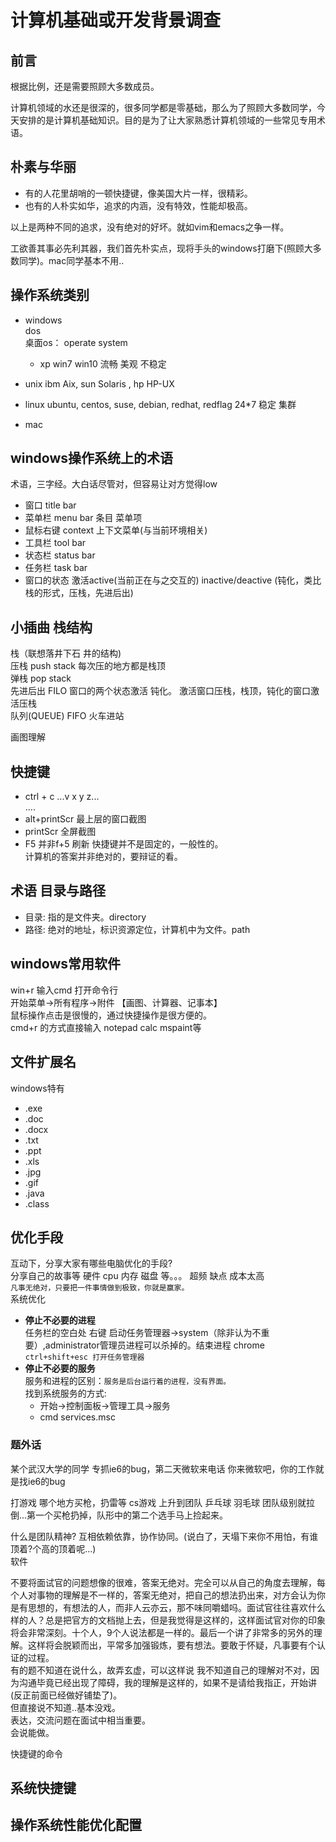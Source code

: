 # 计算机基础或开发背景调查


## 前言

根据比例，还是需要照顾大多数成员。  

计算机领域的水还是很深的，很多同学都是零基础，那么为了照顾大多数同学，今天安排的是计算机基础知识。目的是为了让大家熟悉计算机领域的一些常见专用术语。  



## 朴素与华丽
* 有的人花里胡哨的一顿快捷键，像美国大片一样，很精彩。  
* 也有的人朴实如华，追求的内涵，没有特效，性能却极高。

以上是两种不同的追求，没有绝对的好坏。就如vim和emacs之争一样。  

工欲善其事必先利其器，我们首先朴实点，现将手头的windows打磨下(照顾大多数同学)。mac同学基本不用..



## 操作系统类别
 * windows  
    dos  
    桌面os： operate system
    *  xp win7 win10
    流畅 美观 不稳定

 * unix
    ibm Aix, sun Solaris , hp HP-UX
 * linux
    ubuntu, centos, suse, debian, redhat, redflag
    24*7 稳定 集群 
 * mac

## windows操作系统上的术语
术语，三字经。大白话尽管对，但容易让对方觉得low
* 窗口 title bar
* 菜单栏 menu bar  条目 菜单项  
* 鼠标右键 context 上下文菜单(与当前环境相关)
* 工具栏 tool bar
* 状态栏 status bar
* 任务栏 task bar
* 窗口的状态 激活active(当前正在与之交互的) inactive/deactive (钝化，类比栈的形式，压栈，先进后出)

## 小插曲 栈结构
栈（联想落井下石 井的结构)  
压栈 push stack  每次压的地方都是栈顶   
弹栈 pop stack  
先进后出     FILO  窗口的两个状态激活 钝化。 激活窗口压栈，栈顶，钝化的窗口激活压栈  
队列(QUEUE) FIFO  火车进站 

画图理解
## 快捷键
* ctrl + c ...v x y z...   
....  
* alt+printScr 最上层的窗口截图  
* printScr 全屏截图  
* F5 并非f+5 刷新 
快捷键并不是固定的，一般性的。  
计算机的答案并非绝对的，要辩证的看。  

## 术语 目录与路径
* 目录: 指的是文件夹。directory
* 路径: 绝对的地址，标识资源定位，计算机中为文件。path

## windows常用软件
win+r 输入cmd 打开命令行  
开始菜单->所有程序->附件 【画图、计算器、记事本】  
鼠标操作点击是很慢的，通过快捷操作是很方便的。   
cmd+r 的方式直接输入 notepad calc  mspaint等  

## 文件扩展名 
windows特有
* .exe
* .doc
* .docx
* .txt
* .ppt
* .xls
* .jpg
* .gif
* .java
* .class 

## 优化手段
互动下，分享大家有哪些电脑优化的手段?  
分享自己的故事等
硬件 
    cpu 内存 磁盘 等。。。 超频 
    缺点 成本太高  
`凡事无绝对，只要把一件事情做到极致，你就是赢家。`  
系统优化
* **停止不必要的进程**   
    任务栏的空白处 右键 启动任务管理器->system（除非认为不重要）,administrator管理员进程可以杀掉的。结束进程 chrome
    `ctrl+shift+esc 打开任务管理器`
* **停止不必要的服务**  
服务和进程的区别：`服务是后台运行着的进程，没有界面。`  
找到系统服务的方式: 
     * 开始->控制面板->管理工具->服务
     * cmd services.msc


### 题外话
某个武汉大学的同学 专抓ie6的bug，第二天微软来电话 你来微软吧，你的工作就是找ie6的bug

打游戏 哪个地方买枪，扔雷等 cs游戏 上升到团队 乒乓球 羽毛球 团队级别就拉倒...第一个买枪扔掉，队形中的第二个选手马上捡起来。  

什么是团队精神?
互相依赖依靠，协作协同。(说白了，天塌下来你不用怕，有谁顶着?个高的顶着呢...)  
软件 

不要将面试官的问题想像的很难，答案无绝对。完全可以从自己的角度去理解，每个人对事物的理解是不一样的，答案无绝对，把自己的想法扔出来，对方会认为你是有思想的，有想法的人，而非人云亦云，那不味同嚼蜡吗。面试官往往喜欢什么样的人？总是把官方的文档抛上去，但是我觉得是这样的，这样面试官对你的印象将会非常深刻。十个人，9个人说法都是一样的。最后一个讲了非常多的另外的理解。这样将会脱颖而出，平常多加强锻炼，要有想法。要敢于怀疑，凡事要有个认证的过程。  
有的题不知道在说什么，故弄玄虚，可以这样说 我不知道自己的理解对不对，因为沟通毕竟已经出现了障碍，我的理解是这样的，如果不是请给我指正，开始讲(反正前面已经做好铺垫了)。  
但直接说不知道..基本没戏。   
表达，交流问题在面试中相当重要。  
会说能做。 




快捷键的命令

## 系统快捷键

## 操作系统性能优化配置
